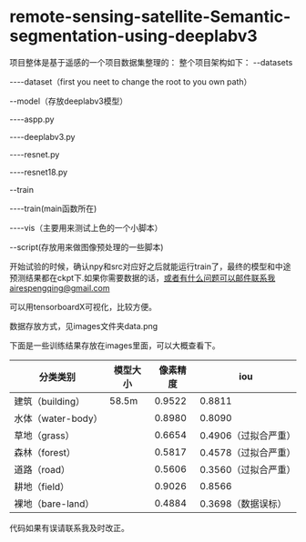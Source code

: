 # remote-sensing-satellite-Semantic-segmentation-using-deeplabv3

项目整体是基于遥感的一个项目数据集整理的：
整个项目架构如下：
--datasets

----dataset（first you neet to change the root to you own path）

--model（存放deeplabv3模型）

----aspp.py

----deeplabv3.py

----resnet.py

----resnet18.py

--train

----train(main函数所在)

----vis（主要用来测试上色的一个小脚本）


--script(存放用来做图像预处理的一些脚本)

开始试验的时候，确认npy和src对应好之后就能运行train了，最终的模型和中途预测结果都在ckpt下.如果你需要数据的话，或者有什么问题可以邮件联系我airespengqing@gmail.com

可以用tensorboardX可视化，比较方便。

数据存放方式，见images文件夹data.png

下面是一些训练结果存放在images里面，可以大概查看下。

|分类类别|模型大小|像素精度|iou|
|-----|--------|------|-----|
|建筑（building）|	58.5m	|0.9522|	0.8811|
|水体（water-body）|	|0.8980	|0.8090|
|草地（grass）	||0.6654	|0.4906（过拟合严重）|
|森林（forest）||	0.5817	|0.4578（过拟合严重）|
|道路（road）	||0.5606	|0.3560（过拟合严重）|
|耕地（field）	||0.9026	|0.8566|
|裸地（bare-land）	||0.4884	|0.3698（数据误标）|

代码如果有误请联系我及时改正。